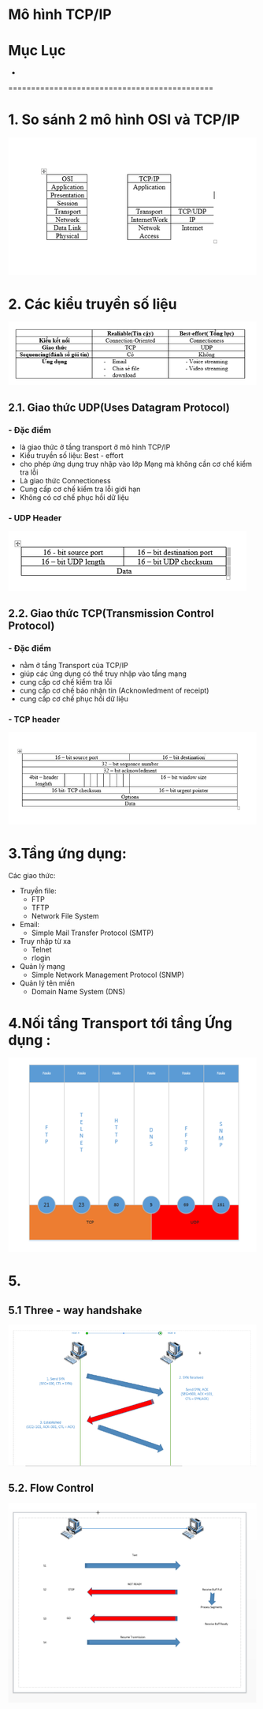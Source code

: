 # **Mô hình TCP/IP**
# Mục Lục
* 
=============================================
<a name=""></a>
# 1. So sánh 2 mô hình OSI và TCP/IP

<img src="https://github.com/Tuantrung/FIL-Tuantrung/blob/master/New%20folder%20(2)/Screenshot_2.png">

# 2. Các kiểu truyền số liệu

<img src="https://github.com/Tuantrung/FIL-Tuantrung/blob/master/New%20folder%20(2)/Screenshot_1.png">

## 2.1. Giao thức UDP(Uses Datagram Protocol)
### - Đặc điểm
 * là giao thức ở tầng transport ở mô hình TCP/IP
 * Kiểu truyền số liệu: Best - effort
 * cho phép ứng dụng truy nhập vào lớp Mạng mà không cần cơ chế kiểm tra lỗi
 * Là giao thức Connectioness
 *  Cung cấp cơ chế kiểm tra lỗi giới hạn
 * Không có cơ chế phục hồi dữ liệu
### - UDP Header

<img src="https://github.com/Tuantrung/FIL-Tuantrung/blob/master/New%20folder%20(2)/Screenshot_3.png">

## 2.2. Giao thức TCP(Transmission Control Protocol)
### - Đặc điểm
 * nằm ở tầng Transport của TCP/IP
 * giúp các ứng dụng có thể truy nhập vào tầng mạng
 * cung cấp cơ chế kiểm tra lỗi
 * cung cấp cơ chế báo nhận tin (Acknowledment of receipt)
 * cung cấp cơ chế phục hồi dữ liệu
### - TCP header
<img src="https://github.com/Tuantrung/FIL-Tuantrung/blob/master/New%20folder%20(2)/Screenshot_4.png">

# 3.Tầng ứng dụng:

Các giao thức:
* Truyền file:
  + FTP
  + TFTP
  + Network File System
* Email:
  + Simple Mail Transfer Protocol (SMTP)
* Truy nhập từ xa
  + Telnet
  + rlogin
* Quản lý mạng
  + Simple Network Management Protocol (SNMP)
* Quản lý tên miền
  + Domain Name System (DNS)
# 4.Nối tầng Transport tới tầng Ứng dụng :
<img src="https://github.com/Tuantrung/FIL-Tuantrung/blob/master/New%20folder%20(2)/Screenshot_5.png">

# 5. 

## 5.1 Three - way handshake 
<img src="https://github.com/Tuantrung/FIL-Tuantrung/blob/master/New%20folder%20(2)/Screenshot_6.png">

## 5.2. Flow Control

<img src="https://github.com/Tuantrung/FIL-Tuantrung/blob/master/New%20folder%20(2)/Screenshot_7.png">



 

